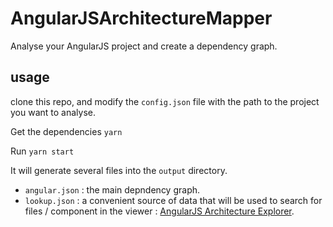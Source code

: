 # AngularJSArchitectureMapper
Analyse your AngularJS project and create a dependency graph.

## usage
clone this repo, and modify the `config.json` file with the path to the project you want to analyse.

Get the dependencies
`yarn`

Run
`yarn start`

It will generate several files into the `output` directory.
* `angular.json` : the main depndency graph.
* `lookup.json` : a convenient source of data that will be used to search for files / component in the viewer : [AngularJS Architecture Explorer](https://github.com/GuillaumeNachury/AngularJSArchitectureExplorer).

